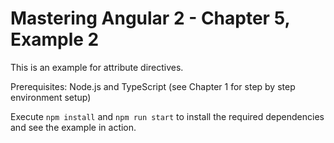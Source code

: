 # Mastering Angular 2 - Chapter 5, Example 2

This is an example for attribute directives. 

Prerequisites: Node.js and TypeScript (see Chapter 1 for step by step environment setup)

Execute `npm install` and `npm run start` to install the required dependencies and see the example in action.